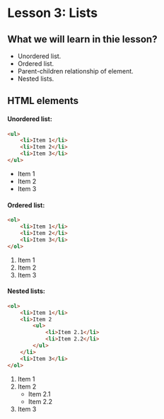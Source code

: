 
# Lesson 3: Lists

## What we will learn in thie lesson?

- Unordered list.
- Ordered list.
- Parent-children relationship of element.
- Nested lists.

## HTML elements

#### Unordered list:
```html
<ul>
    <li>Item 1</li>
    <li>Item 2</li>
    <li>Item 3</li>
</ul>
```
<ul>
    <li>Item 1</li>
    <li>Item 2</li>
    <li>Item 3</li>
</ul>

#### Ordered list:
```html
<ol>
    <li>Item 1</li>
    <li>Item 2</li>
    <li>Item 3</li>
</ol>
```
<ol>
    <li>Item 1</li>
    <li>Item 2</li>
    <li>Item 3</li>
</ol>

#### Nested lists:
```html
<ol>
    <li>Item 1</li>
    <li>Item 2
        <ul>
            <li>Item 2.1</li>
            <li>Item 2.2</li>
        </ul>
    </li>
    <li>Item 3</li>
</ol>
```
<ol>
    <li>Item 1</li>
    <li>Item 2
        <ul>
            <li>Item 2.1</li>
            <li>Item 2.2</li>
        </ul>
    </li>
    <li>Item 3</li>
</ol>
